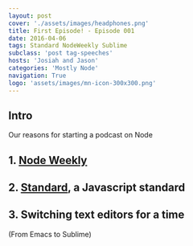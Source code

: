 ```yaml
---
layout: post
cover: './assets/images/headphones.png'
title: First Episode! - Episode 001
date: 2016-04-06 
tags: Standard NodeWeekly Sublime
subclass: 'post tag-speeches'
hosts: 'Josiah and Jason'
categories: 'Mostly Node'
navigation: True
logo: 'assets/images/mn-icon-300x300.png'
---
```


## Intro 
Our reasons for starting a podcast on Node

## 1. [Node Weekly](http://nodeweekly.com/)

## 2. [Standard](https://github.com/feross/standard), a Javascript standard

## 3. Switching text editors for a time 
(From Emacs to Sublime)



